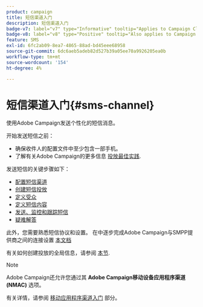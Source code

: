 ```yaml
---
product: campaign
title: 短信渠道入门
description: 短信渠道入门
badge-v7: label="v7" type="Informative" tooltip="Applies to Campaign Classic v7"
badge-v8: label="v8" type="Positive" tooltip="Also applies to Campaign v8"
feature: SMS
exl-id: 6fc2ab09-8ea7-4865-88ad-bd45eee68958
source-git-commit: 6dc6aeb5adeb82d527b39a05ee70a9926205ea0b
workflow-type: tm+mt
source-wordcount: '154'
ht-degree: 4%

---
```


# 短信渠道入门{#sms-channel}




使用Adobe Campaign发送个性化的短信消息。

开始发送短信之前：

* 确保收件人的配置文件中至少包含一部手机。
* 了解有关Adobe Campaign的更多信息 [投放最佳实践](delivery-best-practices.md).

发送短信的关键步骤如下：

* [配置短信渠道](sms-set-up.md)
* [创建短信投放](sms-create.md)
* [定义受众](sms-create.md#selecting-the-target-population)
* [定义短信内容](sms-create.md#defining-the-sms-content)
* [发送、监控和跟踪短信](sms-send.md)
* [疑难解答](troubleshooting-sms.md)

此外，您需要熟悉短信协议和设置。 在中逐步完成Adobe Campaign与SMPP提供商之间的连接设置 [本文档](sms-protocol.md)

有关如何创建投放的全局信息，请参阅 [本节](steps-about-delivery-creation-steps.md).

>[!NOTE]
>
>Adobe Campaign还允许您通过其 **Adobe Campaign移动设备应用程序渠道(NMAC)** 选项。
> 
>有关详情，请参阅 [移动应用程序渠道入门](about-mobile-app-channel.md) 部分。
